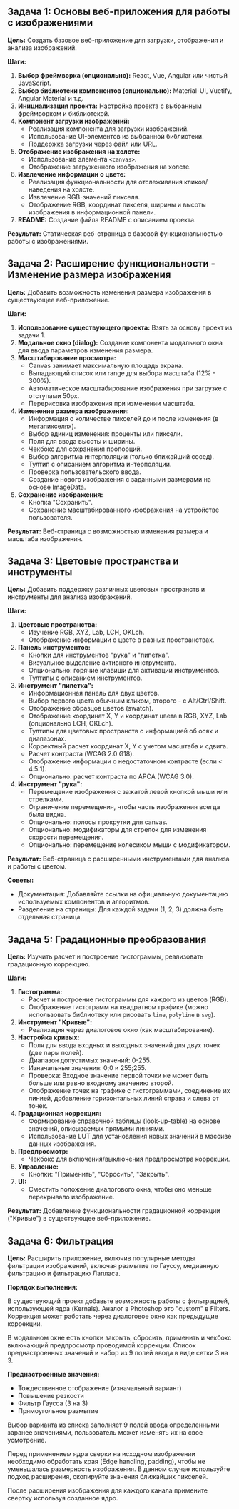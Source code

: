 ## Задача 1: Основы веб-приложения для работы с изображениями

**Цель:** Создать базовое веб-приложение для загрузки, отображения и анализа изображений.

**Шаги:**

1.  **Выбор фреймворка (опционально):** React, Vue, Angular или чистый JavaScript.
2.  **Выбор библиотеки компонентов (опционально):** Material-UI, Vuetify, Angular Material и т.д.
3.  **Инициализация проекта:** Настройка проекта с выбранным фреймворком и библиотекой.
4.  **Компонент загрузки изображений:**
    *   Реализация компонента для загрузки изображений.
    *   Использование UI-элементов из выбранной библиотеки.
    *   Поддержка загрузки через файл или URL.
5.  **Отображение изображения на холсте:**
    *   Использование элемента `<canvas>`.
    *   Отображение загруженного изображения на холсте.
6.  **Извлечение информации о цвете:**
    *   Реализация функциональности для отслеживания кликов/наведения на холсте.
    *   Извлечение RGB-значений пикселя.
    *   Отображение RGB, координат пикселя, ширины и высоты изображения в информационной панели.
7.  **README:** Создание файла README с описанием проекта.

**Результат:** Статическая веб-страница с базовой функциональностью работы с изображениями.

## Задача 2: Расширение функциональности - Изменение размера изображения

**Цель:** Добавить возможность изменения размера изображения в существующее веб-приложение.

**Шаги:**

1.  **Использование существующего проекта:** Взять за основу проект из задачи 1.
2.  **Модальное окно (dialog):** Создание компонента модального окна для ввода параметров изменения размера.
3.  **Масштабирование просмотра:**
    *   Canvas занимает максимальную площадь экрана.
    *   Выпадающий список или range для выбора масштаба (12% - 300%).
    *   Автоматическое масштабирование изображения при загрузке с отступами 50px.
    *   Перерисовка изображения при изменении масштаба.
4.  **Изменение размера изображения:**
    *   Информация о количестве пикселей до и после изменения (в мегапикселях).
    *   Выбор единиц изменения: проценты или пиксели.
    *   Поля для ввода высоты и ширины.
    *   Чекбокс для сохранения пропорций.
    *   Выбор алгоритма интерполяции (только ближайший сосед).
    *   Тултип с описанием алгоритма интерполяции.
    *   Проверка пользовательского ввода.
    *   Создание нового изображения с заданными размерами на основе ImageDatа.
5.  **Сохранение изображения:**
    *   Кнопка "Сохранить".
    *   Сохранение масштабированного изображения на устройстве пользователя.

**Результат:** Веб-страница с возможностью изменения размера и масштаба изображения.

## Задача 3: Цветовые пространства и инструменты

**Цель:** Добавить поддержку различных цветовых пространств и инструменты для анализа изображений.

**Шаги:**

1.  **Цветовые пространства:**
    *   Изучение RGB, XYZ, Lab, LCH, OKLch.
    *   Отображение информации о цвете в разных пространствах.
2.  **Панель инструментов:**
    *   Кнопки для инструментов "рука" и "пипетка".
    *   Визуальное выделение активного инструмента.
    *   Опционально: горячие клавиши для активации инструментов.
    *   Тултипы с описанием инструментов.
3.  **Инструмент "пипетка":**
    *   Информационная панель для двух цветов.
    *   Выбор первого цвета обычным кликом, второго - с Alt/Ctrl/Shift.
    *   Отображение образцов цветов (swatch).
    *   Отображение координат X, Y и координат цвета в RGB, XYZ, Lab (опционально LCH, OKLch).
    *   Тултипы для цветовых пространств с информацией об осях и диапазонах.
    *   Корректный расчет координат X, Y с учетом масштаба и сдвига.
    *   Расчет контраста (WCAG 2.0 G18).
    *   Отображение информации о недостаточном контрасте (если < 4.5:1).
    *   Опционально: расчет контраста по APCA (WCAG 3.0).
4.  **Инструмент "рука":**
    *   Перемещение изображения с зажатой левой кнопкой мыши или стрелками.
    *   Ограничение перемещения, чтобы часть изображения всегда была видна.
    *   Опционально: полосы прокрутки для canvas.
    *   Опционально: модификаторы для стрелок для изменения скорости перемещения.
    *   Опционально: перемещение колесиком мыши с модификатором.

**Результат:** Веб-страница с расширенными инструментами для анализа и работы с цветом.

**Советы:**

*   Документация: Добавляйте ссылки на официальную документацию используемых компонентов и алгоритмов.
*   Разделение на страницы: Для каждой задачи (1, 2, 3) должна быть отдельная страница.

## Задача 5: Градационные преобразования

**Цель:** Изучить расчет и построение гистограммы, реализовать градационную коррекцию.

**Шаги:**

1.  **Гистограмма:**
    *   Расчет и построение гистограммы для каждого из цветов (RGB).
    *   Отображение гистограмм на квадратном графике (можно использовать библиотеку или рисовать `line`, `polyline` в `svg`).
2.  **Инструмент "Кривые":**
    *   Реализация через диалоговое окно (как масштабирование).
3.  **Настройка кривых:**
    *   Поля для ввода входных и выходных значений для двух точек (две пары полей).
    *   Диапазон допустимых значений: 0-255.
    *   Изначальные значения: 0;0 и 255;255.
    *   Проверка: Входное значение первой точки не может быть больше или равно входному значению второй.
    *   Отображение точек на графике с гистограммами, соединение их линией, добавление горизонтальных линий справа и слева от точек.
4.  **Градационная коррекция:**
    *   Формирование справочной таблицы (look-up-table) на основе значений, описываемых прямыми линиями.
    *   Использование LUT для установления новых значений в массиве данных изображения.
5.  **Предпросмотр:**
    *   Чекбокс для включения/выключения предпросмотра коррекции.
6.  **Управление:**
    *   Кнопки: "Применить", "Сбросить", "Закрыть".
7.  **UI:**
    *   Сместить положение диалогового окна, чтобы оно меньше перекрывало изображение.

**Результат:** Добавление функциональности градационной коррекции ("Кривые") в существующее веб-приложение.

## Задача 6: Фильтрация

**Цель:** Расширить приложение, включив популярные методы фильтрации изображений, включая размытие по Гауссу, медианную фильтрацию и фильтрацию Лапласа.

**Порядок выполнения:**

В существующий проект добавьте возможность работы с фильтрацией, использующей ядра (Kernals). Аналог в Photoshop это "custom" в Filters. Коррекция может работать через диалоговое окно как предыдущие коррекции.

В модальном окне есть кнопки закрыть, сбросить, применить и чекбокс включающий предпросмотр проводимой коррекции. Список преднастроенных значений и набор из 9 полей ввода в виде сетки 3 на 3.

**Преднастроенные значения:**

*   Тождественное отображение (изначальный вариант)
*   Повышение резкости
*   Фильтр Гаусса (3 на 3)
*   Прямоугольное размытие

Выбор варианта из списка заполняет 9 полей ввода определенными заранее значениями, пользователь может изменять их на свое усмотрение.

Перед применением ядра сверки на исходном изображении необходимо обработать края (Edge handling, padding), чтобы не уменьшалась размерность изображения. В данном случае используйте подход расширения, скопируйте значения ближайших пикселей.

После расширения изображения для каждого канала примените свертку используя созданное ядро.